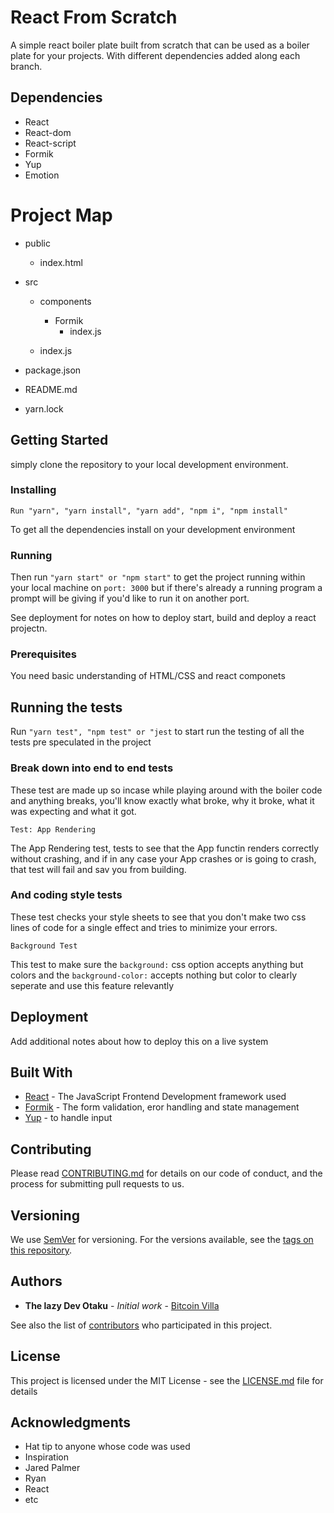 # React From Scratch

A simple react boiler plate built from scratch that can be used as a boiler plate for your projects. With different dependencies added along each branch.

## Dependencies

-   React
-   React-dom
-   React-script
-   Formik
-   Yup
-   Emotion

# Project Map

-   public

    -   index.html

-   src

    -   components

        -   Formik
            -   index.js

    -   index.js

-   package.json

-   README.md

-   yarn.lock

## Getting Started

simply clone the repository to your local development environment.

### Installing

```
Run "yarn", "yarn install", "yarn add", "npm i", "npm install"
```

To get all the dependencies install on your development environment

### Running

Then run `"yarn start" or "npm start"` to get the project running within your local machine on `port: 3000` but if there's already a running program a prompt will be giving if you'd like to run it on another port.

See deployment for notes on how to deploy start, build and deploy a react projectn.

### Prerequisites

You need basic understanding of HTML/CSS and react componets

## Running the tests

Run `"yarn test", "npm test" or "jest` to start run the testing of all the tests pre speculated in the project

### Break down into end to end tests

These test are made up so incase while playing around with the boiler code and anything breaks, you'll know exactly what broke, why it broke, what it was expecting and what it got.

```
Test: App Rendering
```

The App Rendering test, tests to see that the App functin renders correctly without crashing, and if in any case your App crashes or is going to crash, that test will fail and sav you from building.

### And coding style tests

These test checks your style sheets to see that you don't make two css lines of code for a single effect and tries to minimize your errors.

```
Background Test
```

This test to make sure the `background:` css option accepts anything but colors and the `background-color:` accepts nothing but color to clearly seperate and use this feature relevantly

## Deployment

Add additional notes about how to deploy this on a live system

## Built With

-   [React](http://www.dropwizard.io/1.0.2/docs/) - The JavaScript Frontend Development framework used
-   [Formik](https://maven.apache.org/) - The form validation, eror handling and state management
-   [Yup](https://rometools.github.io/rome/) - to handle input

## Contributing

Please read [CONTRIBUTING.md](https://gist.github.com/PurpleBooth/b24679402957c63ec426) for details on our code of conduct, and the process for submitting pull requests to us.

## Versioning

We use [SemVer](http://semver.org/) for versioning. For the versions available, see the [tags on this repository](https://github.com/your/project/tags).

## Authors

-   **The lazy Dev Otaku** - _Initial work_ - [Bitcoin Villa](https://github.com/PurpleBooth)

See also the list of [contributors](https://github.com/your/project/contributors) who participated in this project.

## License

This project is licensed under the MIT License - see the [LICENSE.md](LICENSE.md) file for details

## Acknowledgments

-   Hat tip to anyone whose code was used
-   Inspiration
-   Jared Palmer
-   Ryan
-   React
-   etc
